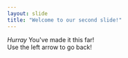 ```yaml
---
layout: slide
title: "Welcome to our second slide!"
---
```

*Hurray* You've made it this far!  
Use the left arrow to go back!
